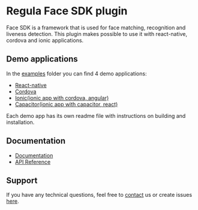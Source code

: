 # Regula Face SDK plugin
Face SDK is a framework that is used for face matching, recognition and liveness detection.
This plugin makes possible to use it with react-native, cordova and ionic applications.

## Demo applications
In the [examples](examples/) folder you can find 4 demo applications:
* [React-native](examples/react_native)
* [Cordova](examples/cordova)
* [Ionic(ionic app with cordova, angular)](examples/ionic)
* [Capacitor(ionic app with capacitor, react)](examples/capacitor)

Each demo app has its own readme file with instructions on building and installation.

## Documentation
* [Documentation](https://docs.regulaforensics.com/develop/face-sdk/mobile)
* [API Reference](https://dev.regulaforensics.com/npm-face-sdk)

## Support
If you have any technical questions, feel free to [contact](mailto:support@regulaforensics.com) us or create issues [here](https://github.com/regulaforensics/npm-face-sdk/issues).
